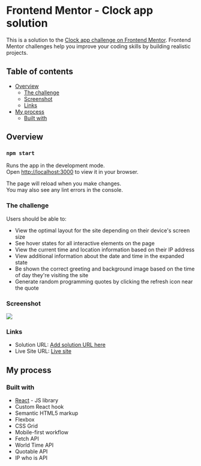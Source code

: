 # Frontend Mentor - Clock app solution

This is a solution to the [Clock app challenge on Frontend Mentor](https://www.frontendmentor.io/challenges/clock-app-LMFaxFwrM). Frontend Mentor challenges help you improve your coding skills by building realistic projects.

## Table of contents

- [Overview](#overview)
  - [The challenge](#the-challenge)
  - [Screenshot](#screenshot)
  - [Links](#links)
- [My process](#my-process)
  - [Built with](#built-with)

## Overview

### `npm start`

Runs the app in the development mode.\
Open [http://localhost:3000](http://localhost:3000) to view it in your browser.

The page will reload when you make changes.\
You may also see any lint errors in the console.

### The challenge

Users should be able to:

- View the optimal layout for the site depending on their device's screen size
- See hover states for all interactive elements on the page
- View the current time and location information based on their IP address
- View additional information about the date and time in the expanded state
- Be shown the correct greeting and background image based on the time of day they're visiting the site
- Generate random programming quotes by clicking the refresh icon near the quote

### Screenshot

![](./public/clock-app-screenshot.png)

### Links

- Solution URL: [Add solution URL here](https://your-solution-url.com)
- Live Site URL: [Live site](https://6441f2daef248b0007a4e9a3--clever-selkie-753d52.netlify.app/)

## My process

### Built with

- [React](https://reactjs.org/) - JS library
- Custom React hook
- Semantic HTML5 markup
- Flexbox
- CSS Grid
- Mobile-first workflow
- Fetch API
- World Time API
- Quotable API
- IP who is API
